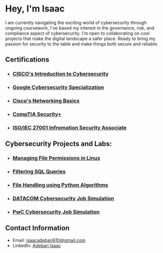 # Hey, I'm Isaac

I am currently navigating the exciting world of cybersecurity through ongoing coursework, I've based my interest in the governance, risk, and compliance aspect of cybersecurity.  I'm open to collaborating on cool projects that make the digital landscape a safer place. Ready to bring my passion for security to the table and make things both secure and reliable.

## Certifications

- ### [CISCO's Introduction to Cybersecurity](https://www.credly.com/badges/20980193-d114-40b7-b2a0-be9ae60c8140/linked_in?t=rwji93)
- ### [Google Cybersecurity Specialization](https://www.coursera.org/account/accomplishments/specialization/certificate/GVKDJR7KRBYW)
- ### [Cisco's Networking Basics](https://www.credly.com/badges/089892f8-982c-4ba4-8a66-a5fa921233ca/public_url)
- ### [CompTIA Security+](https://www.credly.com/badges/63c18ad7-905e-4926-aaee-56c1ca36b41e/public_url)
- ### [ISO/IEC 27001 Infromation Security Associate](https://www.skillfront.com/Badges/77666526928209)

## Cybersecurity Projects and Labs:

- ### [Managing File Permissions in Linux](https://github.com/mikeal-12/File-Permissions-in-Linux)
- ### [Filtering SQL Queries](https://github.com/mikeal-12/Apply-Filters-To-SQL-Queries)
- ### [File Handling using Python Algorithms](https://github.com/mikeal-12/File-handling-using-Python-algorithms)
- ### [DATACOM Cybersecurity Job Simulation](https://github.com/mikeal-12/datacom-cybersecurity-job-simulation)
- ### [PwC Cybersecurity Job Simulation](https://github.com/mikeal-12/pwc-cybersecurity-job-simulation)



<!--
### Project Name 2

- Description: Briefly describe the project and your role.
- Technologies Used: List the technologies or tools you used.
- Link: Provide a link to the project repository or any relevant documentation. -->

## Contact Information

- Email: isaacadebari610@gmail.com
- LinkedIn: [Adebari Isaac](https://www.linkedin.com/in/adebari-isaac)
